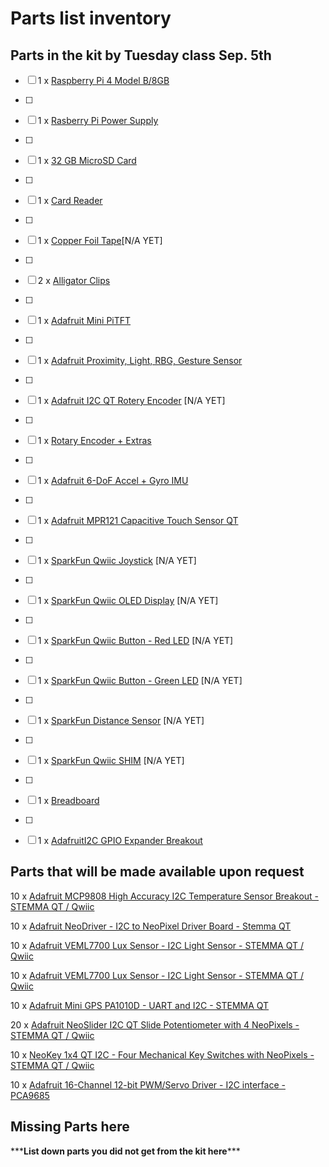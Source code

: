 # Parts list inventory

## Parts in the kit by Tuesday class Sep. 5th

- [ ] 1 x [Raspberry Pi 4 Model B/8GB](https://www.adafruit.com/product/3775)
- [ ] 
- [ ] 1 x [Rasberry Pi Power Supply](https://www.pishop.us/product/raspberry-pi-15w-power-supply-eu-black/)
- [ ] 
- [ ] 1 x [32 GB MicroSD Card](https://www.bhphotovideo.com/c/product/1375051-REG/sandisk_sdsqxaf_032g_gn6ma_extreme_microsd_32gb.html)
- [ ] 
- [ ] 1 x [Card Reader](https://www.bhphotovideo.com/c/product/751120-REG/Iogear_GFR204SD_10_in_1_USB_2_0_SD_MicroSD_MMC.html)
- [ ] 
- [ ] 1 x [Copper Foil Tape](https://www.amazon.com/Conductive-Shielding-Repellent-Electrical-Grounding/dp/B0741ZRP4W/ref=sr_1_5?dchild=1&keywords=conductive+copper+tape&qid=1628142003&sr=8-5)[N/A YET]
- [ ] 
- [ ] 2 x [Alligator Clips](https://www.amazon.com/WGGE-WG-026-Pieces-Colors-Alligator/dp/B06ZXSCLDH/ref=sr_1_3)
- [ ] 
- [ ] 1 x [Adafruit Mini PiTFT](https://www.adafruit.com/product/4393)
- [ ] 
- [ ] 1 x [Adafruit Proximity, Light, RBG, Gesture Sensor](https://www.adafruit.com/product/3595)
- [ ] 
- [ ] 1 x [Adafruit I2C QT Rotery Encoder](https://www.adafruit.com/product/4991) [N/A YET] 
- [ ] 
- [ ] 1 x [Rotary Encoder + Extras](https://www.adafruit.com/product/377)
- [ ] 
- [ ] 1 x [Adafruit 6-DoF Accel + Gyro IMU](https://www.adafruit.com/product/4503)
- [ ] 
- [ ] 1 x [Adafruit MPR121 Capacitive Touch Sensor QT](https://www.adafruit.com/product/4830)
- [ ] 
- [ ] 1 x [SparkFun Qwiic Joystick](https://www.sparkfun.com/products/15168) [N/A YET] 
- [ ] 
- [ ] 1 x [SparkFun Qwiic OLED Display](https://www.sparkfun.com/products/17153) [N/A YET] 
- [ ] 
- [ ] 1 x [SparkFun Qwiic Button - Red LED](https://www.sparkfun.com/products/15932) [N/A YET] 
- [ ] 
- [ ] 1 x [SparkFun Qwiic Button - Green LED](https://www.sparkfun.com/products/16842) [N/A YET] 
- [ ] 
- [ ] 1 x [SparkFun Distance Sensor](https://www.sparkfun.com/products/15177) [N/A YET] 
- [ ] 
- [ ] 1 x [SparkFun Qwiic SHIM](https://www.sparkfun.com/products/15794) [N/A YET] 
- [ ] 
- [ ] 1 x [Breadboard](https://www.adafruit.com/product/4539)
- [ ] 
- [ ] 1 x [AdafruitI2C GPIO Expander Breakout](https://www.adafruit.com/product/5545)



## Parts that will be made available upon request

10 x [Adafruit MCP9808 High Accuracy I2C Temperature Sensor Breakout - STEMMA QT / Qwiic](https://www.adafruit.com/product/5027)

10 x [Adafruit NeoDriver - I2C to NeoPixel Driver Board - Stemma QT](https://www.adafruit.com/product/5766)

10 x [Adafruit VEML7700 Lux Sensor - I2C Light Sensor - STEMMA QT / Qwiic](https://www.adafruit.com/product/4162)

10 x [Adafruit VEML7700 Lux Sensor - I2C Light Sensor - STEMMA QT / Qwiic](https://www.adafruit.com/product/4162)

10 x [Adafruit Mini GPS PA1010D - UART and I2C - STEMMA QT](https://www.adafruit.com/product/4415)

20 x [Adafruit NeoSlider I2C QT Slide Potentiometer with 4 NeoPixels - STEMMA QT / Qwiic](https://www.adafruit.com/product/5295) 

10 x [NeoKey 1x4 QT I2C - Four Mechanical Key Switches with NeoPixels - STEMMA QT / Qwiic](https://www.adafruit.com/product/4980)

10 x [Adafruit 16-Channel 12-bit PWM/Servo Driver - I2C interface - PCA9685](https://www.adafruit.com/product/815)


## Missing Parts here
\*\*\***List down parts you did not get from the kit here**\*\*\*
